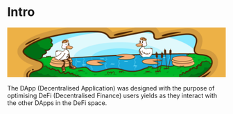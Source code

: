 # Intro

![](<../.gitbook/assets/PANCAKEPOLL-BANNER-1120x256px (1).png>)

The DApp (Decentralised Application) was designed with the purpose of optimising DeFi (Decentralised Finance) users yields as they interact with the other DApps in the DeFi space.
